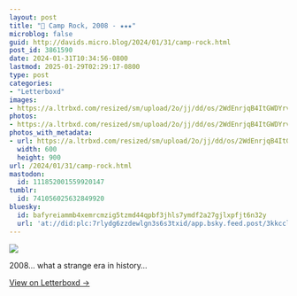 ```yaml
---
layout: post
title: "🍿 Camp Rock, 2008 - ★★★"
microblog: false
guid: http://davids.micro.blog/2024/01/31/camp-rock.html
post_id: 3861590
date: 2024-01-31T10:34:56-0800
lastmod: 2025-01-29T02:29:17-0800
type: post
categories:
- "Letterboxd"
images:
- https://a.ltrbxd.com/resized/sm/upload/2o/jj/dd/os/2WdEnrjqB4ItGWDYrve7YuDW7On-0-600-0-900-crop.jpg?v=4c39e2fdc6
photos:
- https://a.ltrbxd.com/resized/sm/upload/2o/jj/dd/os/2WdEnrjqB4ItGWDYrve7YuDW7On-0-600-0-900-crop.jpg?v=4c39e2fdc6
photos_with_metadata:
- url: https://a.ltrbxd.com/resized/sm/upload/2o/jj/dd/os/2WdEnrjqB4ItGWDYrve7YuDW7On-0-600-0-900-crop.jpg?v=4c39e2fdc6
  width: 600
  height: 900
url: /2024/01/31/camp-rock.html
mastodon:
  id: 111852001559920147
tumblr:
  id: 741056025632849920
bluesky:
  id: bafyreiammb4xemrcmzig5tzmd44qpbf3jhls7ymdf2a27gjlxpfjt6n32y
  url: 'at://did:plc:7rlydg6zzdewlgn3s6s3txid/app.bsky.feed.post/3kkccliqelt2y'
---
```

 <p><img src="https://a.ltrbxd.com/resized/sm/upload/2o/jj/dd/os/2WdEnrjqB4ItGWDYrve7YuDW7On-0-600-0-900-crop.jpg?v=4c39e2fdc6"/></p> <p>2008… what a strange era in history…</p> 
<p><a href="https://letterboxd.com/theschlaepfer/film/camp-rock/">View on Letterboxd →</a></p>
